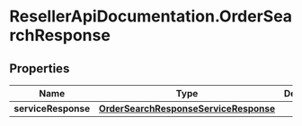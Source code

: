 # ResellerApiDocumentation.OrderSearchResponse

## Properties

Name | Type | Description | Notes
------------ | ------------- | ------------- | -------------
**serviceResponse** | [**OrderSearchResponseServiceResponse**](OrderSearchResponseServiceResponse.md) |  | [optional] 


